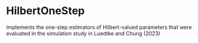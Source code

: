 # HilbertOneStep
Implements the one-step estimators of Hilbert-valued parameters that were evaluated in the simulation study in Luedtke and Chung (2023)
